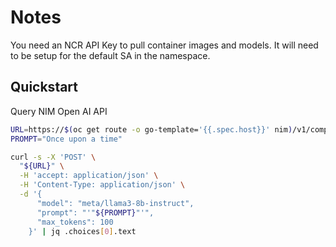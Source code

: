 # Notes

You need an NCR API Key to pull container images and models.
It will need to be setup for the default SA in the namespace.

## Quickstart

Query NIM Open AI API

```sh
URL=https://$(oc get route -o go-template='{{.spec.host}}' nim)/v1/completions
PROMPT="Once upon a time"

curl -s -X 'POST' \
  "${URL}" \
  -H 'accept: application/json' \
  -H 'Content-Type: application/json' \
  -d '{
      "model": "meta/llama3-8b-instruct",
      "prompt": "'"${PROMPT}"'",
      "max_tokens": 100
    }' | jq .choices[0].text
```
